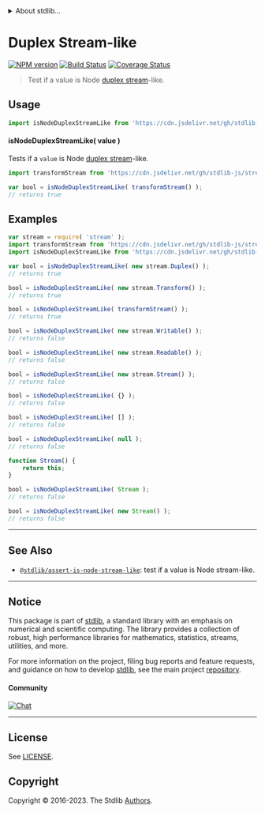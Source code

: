 <!--

@license Apache-2.0

Copyright (c) 2018 The Stdlib Authors.

Licensed under the Apache License, Version 2.0 (the "License");
you may not use this file except in compliance with the License.
You may obtain a copy of the License at

   http://www.apache.org/licenses/LICENSE-2.0

Unless required by applicable law or agreed to in writing, software
distributed under the License is distributed on an "AS IS" BASIS,
WITHOUT WARRANTIES OR CONDITIONS OF ANY KIND, either express or implied.
See the License for the specific language governing permissions and
limitations under the License.

-->


<details>
  <summary>
    About stdlib...
  </summary>
  <p>We believe in a future in which the web is a preferred environment for numerical computation. To help realize this future, we've built stdlib. stdlib is a standard library, with an emphasis on numerical and scientific computation, written in JavaScript (and C) for execution in browsers and in Node.js.</p>
  <p>The library is fully decomposable, being architected in such a way that you can swap out and mix and match APIs and functionality to cater to your exact preferences and use cases.</p>
  <p>When you use stdlib, you can be absolutely certain that you are using the most thorough, rigorous, well-written, studied, documented, tested, measured, and high-quality code out there.</p>
  <p>To join us in bringing numerical computing to the web, get started by checking us out on <a href="https://github.com/stdlib-js/stdlib">GitHub</a>, and please consider <a href="https://opencollective.com/stdlib">financially supporting stdlib</a>. We greatly appreciate your continued support!</p>
</details>

# Duplex Stream-like

[![NPM version][npm-image]][npm-url] [![Build Status][test-image]][test-url] [![Coverage Status][coverage-image]][coverage-url] <!-- [![dependencies][dependencies-image]][dependencies-url] -->

> Test if a value is Node [duplex stream][nodejs-stream]-like.



<section class="usage">

## Usage

```javascript
import isNodeDuplexStreamLike from 'https://cdn.jsdelivr.net/gh/stdlib-js/assert-is-node-duplex-stream-like@deno/mod.js';
```

#### isNodeDuplexStreamLike( value )

Tests if a `value` is Node [duplex stream][nodejs-stream]-like.

```javascript
import transformStream from 'https://cdn.jsdelivr.net/gh/stdlib-js/streams-node-transform@deno/mod.js';

var bool = isNodeDuplexStreamLike( transformStream() );
// returns true
```

</section>

<!-- /.usage -->

<section class="notes">

</section>

<!-- /.notes -->

<section class="examples">

## Examples

<!-- eslint no-undef: "error" -->

```javascript
var stream = require( 'stream' );
import transformStream from 'https://cdn.jsdelivr.net/gh/stdlib-js/streams-node-transform@deno/mod.js';
import isNodeDuplexStreamLike from 'https://cdn.jsdelivr.net/gh/stdlib-js/assert-is-node-duplex-stream-like@deno/mod.js';

var bool = isNodeDuplexStreamLike( new stream.Duplex() );
// returns true

bool = isNodeDuplexStreamLike( new stream.Transform() );
// returns true

bool = isNodeDuplexStreamLike( transformStream() );
// returns true

bool = isNodeDuplexStreamLike( new stream.Writable() );
// returns false

bool = isNodeDuplexStreamLike( new stream.Readable() );
// returns false

bool = isNodeDuplexStreamLike( new stream.Stream() );
// returns false

bool = isNodeDuplexStreamLike( {} );
// returns false

bool = isNodeDuplexStreamLike( [] );
// returns false

bool = isNodeDuplexStreamLike( null );
// returns false

function Stream() {
    return this;
}

bool = isNodeDuplexStreamLike( Stream );
// returns false

bool = isNodeDuplexStreamLike( new Stream() );
// returns false
```

</section>

<!-- /.examples -->

<!-- Section for related `stdlib` packages. Do not manually edit this section, as it is automatically populated. -->

<section class="related">

* * *

## See Also

-   <span class="package-name">[`@stdlib/assert-is-node-stream-like`][@stdlib/assert/is-node-stream-like]</span><span class="delimiter">: </span><span class="description">test if a value is Node stream-like.</span>

</section>

<!-- /.related -->

<!-- Section for all links. Make sure to keep an empty line after the `section` element and another before the `/section` close. -->


<section class="main-repo" >

* * *

## Notice

This package is part of [stdlib][stdlib], a standard library with an emphasis on numerical and scientific computing. The library provides a collection of robust, high performance libraries for mathematics, statistics, streams, utilities, and more.

For more information on the project, filing bug reports and feature requests, and guidance on how to develop [stdlib][stdlib], see the main project [repository][stdlib].

#### Community

[![Chat][chat-image]][chat-url]

---

## License

See [LICENSE][stdlib-license].


## Copyright

Copyright &copy; 2016-2023. The Stdlib [Authors][stdlib-authors].

</section>

<!-- /.stdlib -->

<!-- Section for all links. Make sure to keep an empty line after the `section` element and another before the `/section` close. -->

<section class="links">

[npm-image]: http://img.shields.io/npm/v/@stdlib/assert-is-node-duplex-stream-like.svg
[npm-url]: https://npmjs.org/package/@stdlib/assert-is-node-duplex-stream-like

[test-image]: https://github.com/stdlib-js/assert-is-node-duplex-stream-like/actions/workflows/test.yml/badge.svg?branch=main
[test-url]: https://github.com/stdlib-js/assert-is-node-duplex-stream-like/actions/workflows/test.yml?query=branch:main

[coverage-image]: https://img.shields.io/codecov/c/github/stdlib-js/assert-is-node-duplex-stream-like/main.svg
[coverage-url]: https://codecov.io/github/stdlib-js/assert-is-node-duplex-stream-like?branch=main

<!--

[dependencies-image]: https://img.shields.io/david/stdlib-js/assert-is-node-duplex-stream-like.svg
[dependencies-url]: https://david-dm.org/stdlib-js/assert-is-node-duplex-stream-like/main

-->

[chat-image]: https://img.shields.io/gitter/room/stdlib-js/stdlib.svg
[chat-url]: https://app.gitter.im/#/room/#stdlib-js_stdlib:gitter.im

[stdlib]: https://github.com/stdlib-js/stdlib

[stdlib-authors]: https://github.com/stdlib-js/stdlib/graphs/contributors

[umd]: https://github.com/umdjs/umd
[es-module]: https://developer.mozilla.org/en-US/docs/Web/JavaScript/Guide/Modules

[deno-url]: https://github.com/stdlib-js/assert-is-node-duplex-stream-like/tree/deno
[umd-url]: https://github.com/stdlib-js/assert-is-node-duplex-stream-like/tree/umd
[esm-url]: https://github.com/stdlib-js/assert-is-node-duplex-stream-like/tree/esm
[branches-url]: https://github.com/stdlib-js/assert-is-node-duplex-stream-like/blob/main/branches.md

[stdlib-license]: https://raw.githubusercontent.com/stdlib-js/assert-is-node-duplex-stream-like/main/LICENSE

[nodejs-stream]: https://nodejs.org/api/stream.html

<!-- <related-links> -->

[@stdlib/assert/is-node-stream-like]: https://github.com/stdlib-js/assert-is-node-stream-like/tree/deno

<!-- </related-links> -->

</section>

<!-- /.links -->
